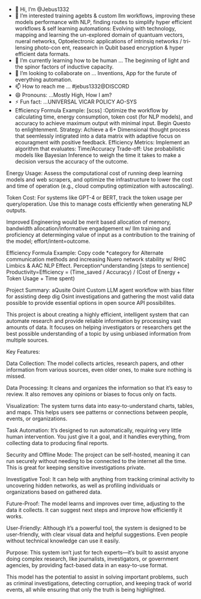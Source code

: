 - 👋 Hi, I’m @Jebus1332
- 👀 I’m interested training agebts & custom llm workflows, improving these models performance with NLP, finding routes to simplify hyper efficient workflows & self learning automations:
 Evolving with technology, mapping and learning the un-explored domain of quantuam vectors, nueral networks, Optoelectronic applications of intrinsiq networks / tri-lensing photo-con ent, reasearch in Qubit based encryption & hyper efficient data formats.
- 🌱 I’m currently learning how to be human ... The beginning of light and the spinor factors of inductive capacity. 
- 💞️ I’m looking to collaborate on ... Inventions, App for the furute of everything automation.
- 📫 How to reach me ... #jebus1332@DISCORD 
- 😄 Pronouns: ...Mostly High, How I am?
- ⚡ Fun fact: ...UNIVERSAL VICAR POLICY AO-SYS 
- Efficiency Formula Example:
[scss]  :Optimize the workflow by calculating time, energy consumption, token cost (for NLP models), and accuracy to achieve maximum output with minimal input.
Begin Questo to enlightenment.
Strategy: Achieve a 6+ Dimensional thought process that seemlessly intigrated into a data matrix with adaptive focus on ecouragment with positive feedback. 
Efficiency Metrics: Implement an algorithm that evaluates:
Time/Accuracy Trade-off: Use probabilistic models like Bayesian Inference to weigh the time it takes to make a decision versus the accuracy of the outcome.

Energy Usage: Assess the computational cost of running deep learning models and web scrapers, and optimize the infrastructure to lower the cost and time of operation (e.g., cloud computing optimization with autoscaling).

Token Cost: For systems like GPT-4 or BERT, track the token usage per query/operation. Use this to manage costs efficiently when generating NLP outputs.

Improved Engineering would be merit based allocation of memory, bandwidth allocation/informative engadgement w/ llm training and proficiency at determinging value of input as a contribution to the training of the model; effort/intent=outcome.

Efficiency Formula Example:
Copy code *category for Alternate communication methods and increasing Nuero network stability w/ RHIC Limbics & AAC NLP Effect. Perception^understanding [steps to sentience] 
Productivity=Efficiency = (Time_saved / Accuracy) / (Cost of Energy + Token Usage + Time spent) 

Project Summary: aQusite Osint Custom LLM agent workflow with bias filter for assisting deep dig Osint investigations and gathering the most valid data possible to provide essential options in open source API possibilites.

This project is about creating a highly efficient, intelligent system that can automate research and provide reliable information by processing vast amounts of data. It focuses on helping investigators or researchers get the best possible understanding of a topic by using unbiased information from multiple sources.

Key Features:

Data Collection: The model collects articles, research papers, and other information from various sources, even older ones, to make sure nothing is missed.

Data Processing: It cleans and organizes the information so that it’s easy to review. It also removes any opinions or biases to focus only on facts.

Visualization: The system turns data into easy-to-understand charts, tables, and maps. This helps users see patterns or connections between people, events, or organizations.

Task Automation: It’s designed to run automatically, requiring very little human intervention. You just give it a goal, and it handles everything, from collecting data to producing final reports.

Security and Offline Mode: The project can be self-hosted, meaning it can run securely without needing to be connected to the internet all the time. This is great for keeping sensitive investigations private.

Investigative Tool: It can help with anything from tracking criminal activity to uncovering hidden networks, as well as profiling individuals or organizations based on gathered data.

Future-Proof: The model learns and improves over time, adjusting to the data it collects. It can suggest next steps and improve how efficiently it works.

User-Friendly: Although it’s a powerful tool, the system is designed to be user-friendly, with clear visual data and helpful suggestions. Even people without technical knowledge can use it easily.

Purpose: This system isn’t just for tech experts—it’s built to assist anyone doing complex research, like journalists, investigators, or government agencies, by providing fact-based data in an easy-to-use format.

This model has the potential to assist in solving important problems, such as criminal investigations, detecting corruption, and keeping track of world events, all while ensuring that only the truth is being highlighted.


<!---
Jebus1332/Jebus1332 is a ✨ special ✨ repository because its `README.md` (this file) appears on your GitHub profile.
You can click the Preview link to take a look at your changes.
--->
